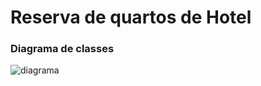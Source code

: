 # Reserva de quartos de Hotel


### Diagrama de classes
![diagrama](https://raw.githubusercontent.com/azmovi/reserva-de-hotel/master/diagrama_de_classes.iuml)
